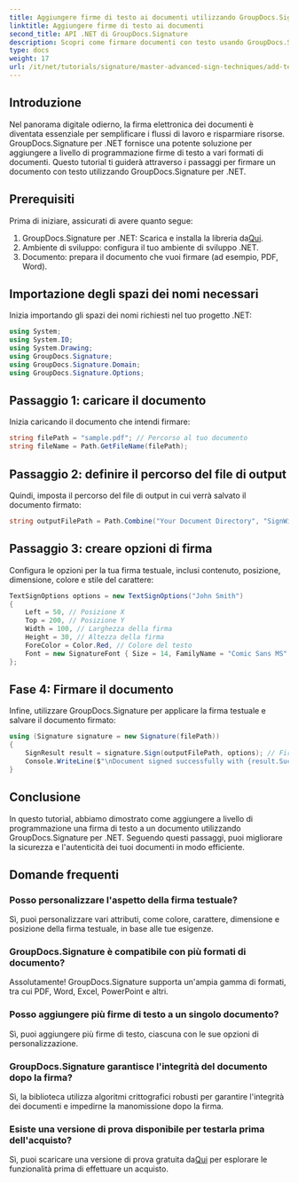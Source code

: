 ```yaml
---
title: Aggiungere firme di testo ai documenti utilizzando GroupDocs.Signature
linktitle: Aggiungere firme di testo ai documenti
second_title: API .NET di GroupDocs.Signature
description: Scopri come firmare documenti con testo usando GroupDocs.Signature per .NET. Guida passo passo per aggiungere firme di testo a livello di programmazione.
type: docs
weight: 17
url: /it/net/tutorials/signature/master-advanced-sign-techniques/add-text-signatures-to-documents/
---
```

## Introduzione

Nel panorama digitale odierno, la firma elettronica dei documenti è diventata essenziale per semplificare i flussi di lavoro e risparmiare risorse. GroupDocs.Signature per .NET fornisce una potente soluzione per aggiungere a livello di programmazione firme di testo a vari formati di documenti. Questo tutorial ti guiderà attraverso i passaggi per firmare un documento con testo utilizzando GroupDocs.Signature per .NET.

## Prerequisiti

Prima di iniziare, assicurati di avere quanto segue:

1. GroupDocs.Signature per .NET: Scarica e installa la libreria da[Qui](https://releases.groupdocs.com/signature/net/).
2. Ambiente di sviluppo: configura il tuo ambiente di sviluppo .NET.
3. Documento: prepara il documento che vuoi firmare (ad esempio, PDF, Word).

## Importazione degli spazi dei nomi necessari

Inizia importando gli spazi dei nomi richiesti nel tuo progetto .NET:

```csharp
using System;
using System.IO;
using System.Drawing;
using GroupDocs.Signature;
using GroupDocs.Signature.Domain;
using GroupDocs.Signature.Options;
```

## Passaggio 1: caricare il documento

Inizia caricando il documento che intendi firmare:

```csharp
string filePath = "sample.pdf"; // Percorso al tuo documento
string fileName = Path.GetFileName(filePath);
```

## Passaggio 2: definire il percorso del file di output

Quindi, imposta il percorso del file di output in cui verrà salvato il documento firmato:

```csharp
string outputFilePath = Path.Combine("Your Document Directory", "SignWithText", fileName);
```

## Passaggio 3: creare opzioni di firma

Configura le opzioni per la tua firma testuale, inclusi contenuto, posizione, dimensione, colore e stile del carattere:

```csharp
TextSignOptions options = new TextSignOptions("John Smith")
{
    Left = 50, // Posizione X
    Top = 200, // Posizione Y
    Width = 100, // Larghezza della firma
    Height = 30, // Altezza della firma
    ForeColor = Color.Red, // Colore del testo
    Font = new SignatureFont { Size = 14, FamilyName = "Comic Sans MS" } // Impostazioni del carattere
};
```

## Fase 4: Firmare il documento

Infine, utilizzare GroupDocs.Signature per applicare la firma testuale e salvare il documento firmato:

```csharp
using (Signature signature = new Signature(filePath))
{
    SignResult result = signature.Sign(outputFilePath, options); // Firma il documento
    Console.WriteLine($"\nDocument signed successfully with {result.Succeeded.Count} signature(s).\nFile saved at {outputFilePath}.");
}
```

## Conclusione

In questo tutorial, abbiamo dimostrato come aggiungere a livello di programmazione una firma di testo a un documento utilizzando GroupDocs.Signature per .NET. Seguendo questi passaggi, puoi migliorare la sicurezza e l'autenticità dei tuoi documenti in modo efficiente.

## Domande frequenti

### Posso personalizzare l'aspetto della firma testuale?
Sì, puoi personalizzare vari attributi, come colore, carattere, dimensione e posizione della firma testuale, in base alle tue esigenze.

### GroupDocs.Signature è compatibile con più formati di documento?
Assolutamente! GroupDocs.Signature supporta un'ampia gamma di formati, tra cui PDF, Word, Excel, PowerPoint e altri.

### Posso aggiungere più firme di testo a un singolo documento?
Sì, puoi aggiungere più firme di testo, ciascuna con le sue opzioni di personalizzazione.

### GroupDocs.Signature garantisce l'integrità del documento dopo la firma?
Sì, la biblioteca utilizza algoritmi crittografici robusti per garantire l'integrità dei documenti e impedirne la manomissione dopo la firma.

### Esiste una versione di prova disponibile per testarla prima dell'acquisto?
 Sì, puoi scaricare una versione di prova gratuita da[Qui](https://releases.groupdocs.com/) per esplorare le funzionalità prima di effettuare un acquisto.